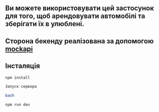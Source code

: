 ## Ви можете використовувати цей застосунок для того, щоб арендовувати автомобілі та зберігати їх в улюблені.

## Сторона бекенду реалізована за допомогою [mockapi](https://mockapi.io)

## Інсталяція

```bash
npm install

Запуск сервера

bash

npm run dev
```
